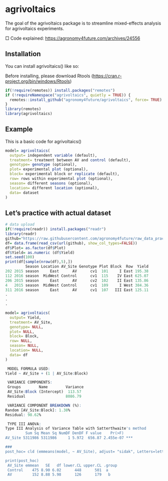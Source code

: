 <!-- README.md is generated from README.Rmd. Please edit that file -->
# agrivoltaics
<!-- badges: start -->
<!-- badges: end -->

The goal of the agrivoltaics package is to streamline mixed-effects analysis for agrivoltaics experiments.

□ Code explained: https://agronomy4future.com/archives/24556

## Installation

You can install agrivoltaics() like so:

Before installing, please download Rtools (https://cran.r-project.org/bin/windows/Rtools)

``` r
if(!require(remotes)) install.packages("remotes")
if (!requireNamespace("agrivoltaics", quietly = TRUE)) {
  remotes::install_github("agronomy4future/agrivoltaics", force= TRUE)
}
library(remotes)
library(agrivoltaics)
```

## Example

This is a basic code for agrivoltaics()

``` r
model= agrivoltaics(
  output= independent variable (default),
  treatment= treatment between AV and control (default),
  genotype= genotype (optional),
  plot= experimental plot (optional),
  block= experimental block or replicate (default),
  row= rows within experimental plot (optional),
  season= different seasons (optional),
  location= different location (optional),
  data= dataset
)
```

## Let’s practice with actual dataset

``` r
# data upload 
if(!require(readr)) install.packages("readr")
library(readr)
github="https://raw.githubusercontent.com/agronomy4future/raw_data_practice/refs/heads/main/agrivoltaics.csv"
df= data.frame(read_csv(url(github), show_col_types=FALSE))
df$Plot= as.factor(df$Plot)
df$Yield= as.numeric (df$Yield)
set.seed(100)
print(df[sample(nrow(df),5),])
         Season Location AV_Site Genotype Plot Block  Row  Yield
202 2015 season     East      AV      cv1  101     I East 195.38
112 2016 season  MidWest Control      cv1  115    IV East 625.07
206 2015 season     East      AV      cv2  102    II East 135.86
4   2015 season  MidWest Control      cv1  109     I West 384.36
311 2016 season     East      AV      cv1  107   III East 125.11
.
.
.

model= agrivoltaics(
  output= Yield,
  treatment= AV_Site,
  genotype= NULL,
  plot= NULL,
  block= Block,
  row= NULL,
  season= NULL,
  location= NULL,
  data= df
)

 MODEL FORMULA USED:
Yield ~ AV_Site + (1 | AV_Site:Block) 

 VARIANCE COMPONENTS:
 Groups        Name        Variance
 AV_Site:Block (Intercept)  113.57 
 Residual                  8086.79 

 VARIANCE COMPONENT BREAKDOWN (%):
Random [AV_Site:Block]: 1.38%
Residual: 98.62%

 TYPE III ANOVA:
Type III Analysis of Variance Table with Satterthwaite's method
         Sum Sq Mean Sq NumDF DenDF F value    Pr(>F)    
AV_Site 5311986 5311986     1 5.972  656.87 2.455e-07 ***

###
post_hoc= cld (emmeans(model, ~ AV_Site), adjust= "sidak", Letters=letters, reverse= TRUE)

print(post_hoc)
 AV_Site emmean   SE   df lower.CL upper.CL .group
 Control    475 8.90 6.02      448      501  a    
 AV         152 8.88 5.98      126      179   b   
